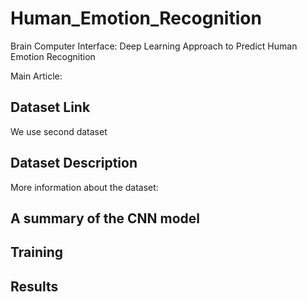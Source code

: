 # Human_Emotion_Recognition
Brain Computer Interface: Deep Learning Approach to Predict Human Emotion Recognition



Main Article:

## Dataset Link


We use second dataset



## Dataset Description


More information about the dataset:

## A summary of the CNN model

## Training

## Results
